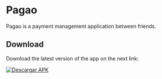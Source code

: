 # Pagao

Pagao is a payment management application between friends.

## Download

Download the latest version of the app on the next link:

[![Descargar APK](https://img.shields.io/badge/Descargar-APK-green)](https://github.com/AlejandroMarino/Pagao_Client/releases/tag/v1.0.0)

